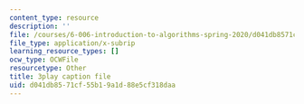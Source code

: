 ```yaml
---
content_type: resource
description: ''
file: /courses/6-006-introduction-to-algorithms-spring-2020/d041db8571cf55b19a1d88e5cf318daa_EmSmaW-ud6A.vtt
file_type: application/x-subrip
learning_resource_types: []
ocw_type: OCWFile
resourcetype: Other
title: 3play caption file
uid: d041db85-71cf-55b1-9a1d-88e5cf318daa
---
```

